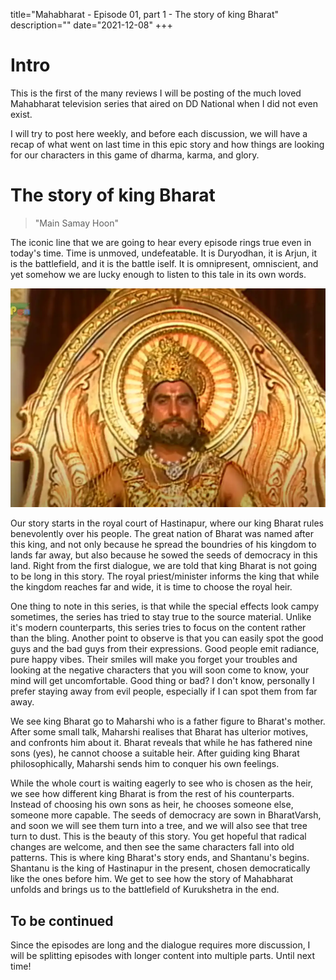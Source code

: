 title="Mahabharat - Episode 01, part 1 - The story of king Bharat"
description=""
date="2021-12-08"
+++
# Intro

This is the first of the many reviews I will be posting of the much loved Mahabharat television series that aired on DD National when I did not even exist. 

I will try to post here weekly, and before each discussion, we will have a recap of what went on last time in this epic story and how things are looking for our characters in this game of dharma, karma, and glory.

# The story of king Bharat

>"Main Samay Hoon"

The iconic line that we are going to hear every episode rings true even in today's time. Time is unmoved, undefeatable. It is Duryodhan, it is Arjun, it is the battlefield, and it is the battle iself. It is omnipresent, omniscient, and yet somehow we are lucky enough to listen to this tale in its own words.

![King Bharat](/static/images/mahabharat/ep_1_bharat.webp)

Our story starts in the royal court of Hastinapur, where our king Bharat rules benevolently over his people. The great nation of Bharat was named after this king, and not only because he spread the boundries of his kingdom to lands far away, but also because he sowed the seeds of democracy in this land. Right from the first dialogue, we are told that king Bharat is not going to be long in this story. The royal priest/minister informs the king that while the kingdom reaches far and wide, it is time to choose the royal heir.

One thing to note in this series, is that while the special effects look campy sometimes, the series has tried to stay true to the source material. Unlike it's modern counterparts, this series tries to focus on the content rather than the bling. Another point to observe is that you can easily spot the good guys and the bad guys from their expressions. Good people emit radiance, pure happy vibes. Their smiles will make you forget your troubles and looking at the negative characters that you will soon come to know, your mind will get uncomfortable. Good thing or bad? I don't know, personally I prefer staying away from evil people, especially if I can spot them from far away.

We see king Bharat go to Maharshi who is a father figure to Bharat's mother. After some small talk, Maharshi realises that Bharat has ulterior motives, and confronts him about it. Bharat reveals that while he has fathered nine sons (yes), he cannot choose a suitable heir. After guiding king Bharat philosophically, Maharshi sends him to conquer his own feelings.

While the whole court is waiting eagerly to see who is chosen as the heir, we see how different king Bharat is from the rest of his counterparts. Instead of choosing his own sons as heir, he chooses someone else, someone more capable. The seeds of democracy are sown in BharatVarsh, and soon we will see them turn into a tree, and we will also see that tree turn to dust. This is the beauty of this story. You get hopeful that radical changes are welcome, and then see the same characters fall into old patterns. This is where king Bharat's story ends, and Shantanu's begins. Shantanu is the king of Hastinapur in the present, chosen democratically like the ones before him. We get to see how the story of Mahabharat unfolds and brings us to the battlefield of Kurukshetra in the end.

## To be continued
Since the episodes are long and the dialogue requires more discussion, I will be splitting episodes with longer content into multiple parts.
Until next time!
